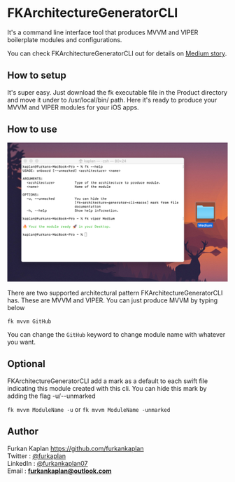# FKArchitectureGeneratorCLI

It's a command line interface tool that produces MVVM and VIPER boilerplate modules and configurations.

You can check FKArchitectureGeneratorCLI out for details on [Medium story](https://medium.com/@furkan.kaplan/architecture-module-generator-for-ios-3c043519b2f7).

 ## How to setup

 It's super easy. Just download the fk executable file in the Product directory and move it under to /usr/local/bin/ path. Here it's ready to produce your MVVM and VIPER modules for your iOS apps.

 ## How to use

 <img src="https://github.com/furkankaplan/fk-architecture-generator-cli-macos/blob/master/fk-architecture-generator-cli-macos/Screenshots/example.png">

 There are two supported architectural pattern FKArchitectureGeneratorCLI has. These are MVVM and VIPER. You can just produce MVVM by typing below

 ```
 fk mvvm GitHub
 ```

 You can change the `GitHub` keyword to change module name with whatever you want.

 ## Optional

 FKArchitectureGeneratorCLI add a mark as a default to each swift file indicating this module created with this cli. You can hide this mark by adding the flag -u/--unmarked

 `fk mvvm ModuleName -u` or `fk mvvm ModuleName -unmarked`

## Author

Furkan Kaplan https://github.com/furkankaplan <br>
Twitter  : [@furkaplan](https://twitter.com/furkaplan) <br>
LinkedIn : [@furkankaplan07](https://www.linkedin.com/in/furkankaplan07/) <br>
Email    : **furkankaplan@outlook.com**

